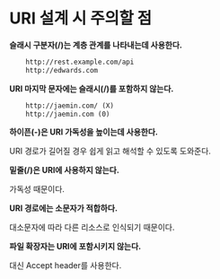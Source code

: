 # URI 설계 시 주의할 점

**슬래시 구분자(/)는 계층 관계를 나타내는데 사용한다.**

```html
    http://rest.example.com/api
    http://edwards.com
```

**URI 마지막 문자에는 슬래시(/)를 포함하지 않는다.**

```html
    http://jaemin.com/ (X)
    http://jaemin.com (0)
```

**하이픈(-)은 URI 가독성을 높이는데 사용한다.**

URI 경로가 길어질 경우 쉽게 읽고 해석할 수 있도록 도와준다.

**밑줄(/)은 URI에 사용하지 않는다.**

가독성 때문이다.

**URI 경로에는 소문자가 적합하다.**

대소문자에 따라 다른 리소스로 인식되기 때문이다.

**파일 확장자는 URI에 포함시키지 않는다.**

대신 Accept header를 사용한다.
